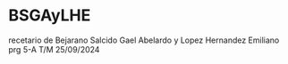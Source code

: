 # BSGAyLHE
recetario de Bejarano Salcido Gael Abelardo y Lopez Hernandez Emiliano prg 5-A T/M 25/09/2024
